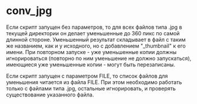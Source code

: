 # conv_jpg
Если скрипт запущен без параметров, то для всех файлов типа .jpg в текущей директории он делает уменьшенные до 360 пикс по самой длинной стороне. Уменьшенный результат складывает в файл с таким же названием, как и у исходного, но с добавлением "_thumbnail" к его имени. При повторном запуске - уже уменьшенные копии должны игнорироваться (повторно по ним уменьшение не должно запускаться), имеющиеся уже уменьшенные копии - могут быть перезаписаны.

 

Если скрипт запущен с параметром FILE, то список файлов для уменьшения читается из файла FILE. При этом необходимо работать только с файлами типа .jpg, остальные игнорировать, и проверять существование указанного файла.
